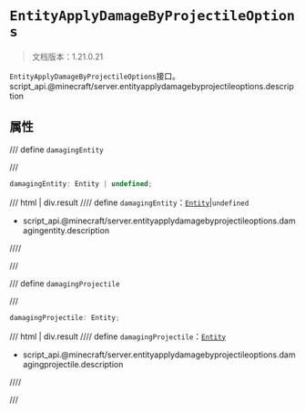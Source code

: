 # `EntityApplyDamageByProjectileOptions`

> 文档版本：1.21.0.21

`EntityApplyDamageByProjectileOptions`接口。script_api.@minecraft/server.entityapplydamagebyprojectileoptions.description

## 属性

/// define
`damagingEntity`


///

```js
damagingEntity: Entity | undefined;
```

/// html | div.result
//// define
`damagingEntity`：[`Entity`](./entity.md)|`undefined`

- script_api.@minecraft/server.entityapplydamagebyprojectileoptions.damagingentity.description


////

///


/// define
`damagingProjectile`


///

```js
damagingProjectile: Entity;
```

/// html | div.result
//// define
`damagingProjectile`：[`Entity`](./entity.md)

- script_api.@minecraft/server.entityapplydamagebyprojectileoptions.damagingprojectile.description


////

///

